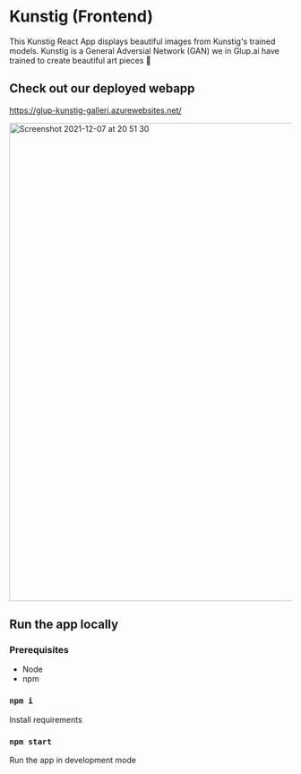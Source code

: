 # Kunstig (Frontend)
This Kunstig React App displays beautiful images from Kunstig's trained models. Kunstig is a General Adversial Network (GAN) we in Glup.ai have trained to create beautiful art pieces 💖
## Check out our deployed webapp
https://glup-kunstig-galleri.azurewebsites.net/

<img width="853" alt="Screenshot 2021-12-07 at 20 51 30" src="https://user-images.githubusercontent.com/16878457/145096563-5b1e46ec-2896-4861-b9b3-63bfe0741146.png">

## Run the app locally

### Prerequisites
- Node
- npm

### `npm i`
Install requirements

### `npm start`
Run the app in development mode



